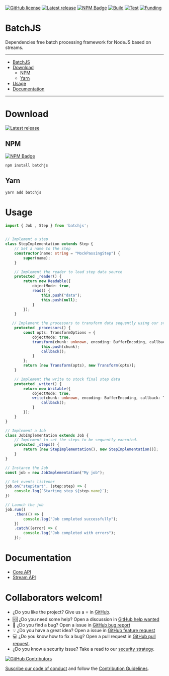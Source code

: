 [![GitHub license](https://img.shields.io/github/license/palcarazm/batchjs.svg?color=informational)](https://github.com/palcarazm/batchjs/blob/version/v1/LICENSE)
[![Latest release](https://img.shields.io/github/package-json/v/palcarazm/batchjs/version/v1?logo=github)](https://github.com/palcarazm/batchjs/releases)
[![NPM Badge](https://img.shields.io/npm/dm/batchjs?logo=npm)](https://www.npmjs.com/package/batchjs)
[![Build](https://img.shields.io/github/actions/workflow/status/palcarazm/batchjs/ci-workflow.yml?branch=version/v1&label=build&logo=npm)](https://github.com/palcarazm/batchjs/actions/workflows/ci-workflow.yml)
[![Test](https://img.shields.io/github/actions/workflow/status/palcarazm/batchjs/ci-workflow.yml?branch=version/v1&label=test&logo=jest)](https://github.com/palcarazm/batchjs/actions/workflows/ci-workflow.yml)
[![Funding](https://img.shields.io/badge/sponsor-30363D?style=flat&logo=GitHub-Sponsors&logoColor=#white)](https://github.com/sponsors/palcarazm)

# BatchJS
Dependencies free batch processing framework for NodeJS based on streams.

--- 

- [BatchJS](#batchjs)
- [Download](#download)
  - [NPM](#npm)
  - [Yarn](#yarn)
- [Usage](#usage)
- [Documentation](#documentation)

---

# Download

[![Latest release](https://img.shields.io/github/package-json/v/palcarazm/batchjs/version/v1?logo=github)](https://github.com/palcarazm/batchjs/releases)

## NPM

[![NPM Badge](https://img.shields.io/npm/dm/batchjs?logo=npm)](https://www.npmjs.com/package/batchjs)

```ksh
npm install batchjs
```

## Yarn

```ksh
yarn add batchjs
```

# Usage
``` typescript
import { Job , Step } from 'batchjs';


// Implement a step
class StepImplementation extends Step {
    // Set a name to the step
    constructor(name: string = "MockPassingStep") {
        super(name);
    }

    // Implement the reader to load step data source
    protected _reader() {
        return new Readable({
            objectMode: true,
            read() {
                this.push("data");
                this.push(null);
            }
        });
    }

   // Implement the processors to transform data sequently using our streams or your own streams
    protected _processors() {
        const opts: TransformOptions = {
            objectMode: true,
            transform(chunk: unknown, encoding: BufferEncoding, callback: TransformCallback) {
                this.push(chunk);
                callback();
            }
        };
        return [new Transform(opts), new Transform(opts)];
    }

    // Implement the write to stock final step data
    protected _writer() {
        return new Writable({
            objectMode: true,
            write(chunk: unknown, encoding: BufferEncoding, callback: TransformCallback) {
                callback();
            }
        });
    }
}

// Implement a Job
class JobImplementation extends Job {
    // Implement to set the steps to be sequently executed.
    protected _steps() {
        return [new StepImplementation(), new StepImplementation()];
    }
}

// Instance the Job
const job = new JobImplementation("My job");

// Set events listener
job.on("stepStart", (step:step) => {
    console.log(`Starting step ${step.name}`);
})

// Launch the job
job.run()
    .then(() => {
        console.log("Job completed successfully");
    })
    .catch((error) => {
        console.log("Job completed with errors");
    });
```

# Documentation

- [Core API](./docs/common-api.md)
- [Stream API](./docs/streams-api.md)

# Collaborators welcom!

- ¿Do you like the project? Give us a :star: in [GitHub](https://github.com/palcarazm/batchjs).
- :sos: ¿Do you need some help? Open a discussion in [GitHub help wanted](https://github.com/palcarazm/batchjs/discussions/new?category=q-a)
- :bug: ¿Do you find a bug? Open a issue in [GitHub bug report](https://github.com/palcarazm/batchjs/issues/new?assignees=&labels=bug&projects=&template=01-BUG_REPORT.yml)
- :bulb: ¿Do you have a great idea? Open a issue in [GitHub feature request](https://github.com/palcarazm/batchjs/issues/new?assignees=&labels=feature&projects=&template=02-FEATURE_REQUEST.yml)
- :computer: ¿Do you know how to fix a bug? Open a pull request in [GitHub pull repuest](https://github.com/palcarazm/batchjs/compare).
- ¿Do you know a security issue? Take a read to our [security strategy](https://github.com/palcarazm/batchjs/blob/version/v1/SECURITY.md).

[![GitHub Contributors](https://contrib.rocks/image?repo=palcarazm/batchjs)](https://github.com/palcarazm/batchjs/graphs/contributors)

[Suscribe our code of conduct](https://github.com/palcarazm/batchjs/blob/version/v1/CODE_OF_CONDUCT.md) and follow the [Contribution Guidelines](https://github.com/palcarazm/batchjs/blob/version/v1/CONTRIBUTING.md).
